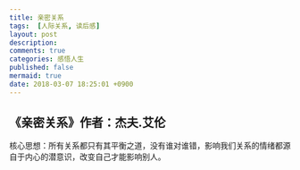 ```yaml
---
title: 亲密关系
tags:  [人际关系, 读后感]
layout: post
description: 
comments: true
categories: 感悟人生
published: false
mermaid: true
date: 2018-03-07 18:25:01 +0900
---
```


## 《亲密关系》作者：杰夫.艾伦

核心思想：所有关系都只有其平衡之道，没有谁对谁错，影响我们关系的情绪都源自于内心的潜意识，改变自己才能影响别人。




